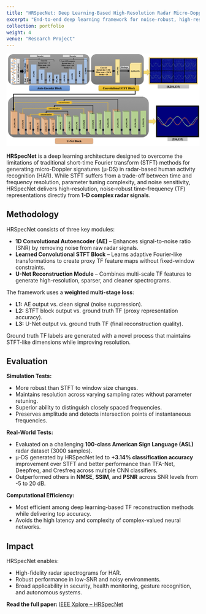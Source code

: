 ```yaml
---
title: "HRSpecNet: Deep Learning-Based High-Resolution Radar Micro-Doppler Signature Reconstruction"
excerpt: "End-to-end deep learning framework for noise-robust, high-resolution micro-Doppler spectrogram generation and improved human activity recognition<br/><img src='/images/Auto-UNET.png'>"
collection: portfolio
weight: 4
venue: "Research Project"
---
```


![HRSpecNet Architecture](/images/Auto-UNET.png)

**HRSpecNet** is a deep learning architecture designed to overcome the limitations of traditional short-time Fourier transform (STFT) methods for generating micro-Doppler signatures (µ-DS) in radar-based human activity recognition (HAR). While STFT suffers from a trade-off between time and frequency resolution, parameter tuning complexity, and noise sensitivity, HRSpecNet delivers high-resolution, noise-robust time–frequency (TF) representations directly from **1-D complex radar signals**.

## Methodology

HRSpecNet consists of three key modules:

- **1D Convolutional Autoencoder (AE)** – Enhances signal-to-noise ratio (SNR) by removing noise from raw radar signals.
- **Learned Convolutional STFT Block** – Learns adaptive Fourier-like transformations to create proxy TF feature maps without fixed-window constraints.
- **U-Net Reconstruction Module** – Combines multi-scale TF features to generate high-resolution, sparser, and cleaner spectrograms.

The framework uses a **weighted multi-stage loss**:
- **L1:** AE output vs. clean signal (noise suppression).
- **L2:** STFT block output vs. ground truth TF (proxy representation accuracy).
- **L3:** U-Net output vs. ground truth TF (final reconstruction quality).

Ground truth TF labels are generated with a novel process that maintains STFT-like dimensions while improving resolution.

## Evaluation

**Simulation Tests:**
- More robust than STFT to window size changes.
- Maintains resolution across varying sampling rates without parameter retuning.
- Superior ability to distinguish closely spaced frequencies.
- Preserves amplitude and detects intersection points of instantaneous frequencies.

**Real-World Tests:**
- Evaluated on a challenging **100-class American Sign Language (ASL)** radar dataset (3000 samples).
- µ-DS generated by HRSpecNet led to **+3.14% classification accuracy** improvement over STFT and better performance than TFA-Net, Deepfreq, and Cresfreq across multiple CNN classifiers.
- Outperformed others in **NMSE**, **SSIM**, and **PSNR** across SNR levels from -5 to 20 dB.

**Computational Efficiency:**
- Most efficient among deep learning-based TF reconstruction methods while delivering top accuracy.
- Avoids the high latency and complexity of complex-valued neural networks.

## Impact

HRSpecNet enables:
- High-fidelity radar spectrograms for HAR.
- Robust performance in low-SNR and noisy environments.
- Broad applicability in security, health monitoring, gesture recognition, and autonomous systems.

**Read the full paper:** [IEEE Xplore – HRSpecNet](https://ieeexplore.ieee.org/abstract/document/10517750)

